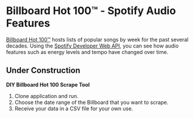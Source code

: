 # Billboard Hot 100™ - Spotify Audio Features

[Billboard Hot 100™](https://www.billboard.com/charts/hot-100/) hosts lists of popular songs by week for the past several decades.
Using the [Spotify Developer Web API](https://developer.spotify.com/documentation/web-api), you can see how audio features such as energy levels and tempo have changed over time.




## Under Construction
**DIY Billboard Hot 100 Scrape Tool**

1. Clone application and run.
2. Choose the date range of the Billboard that you want to scrape.
3. Receive your data in a CSV file for your own use.
